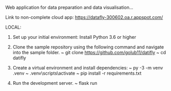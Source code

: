 Web application for data preparation and data visualisation...

Link to non-complete cloud app: https://datafly-300602.oa.r.appspot.com/

LOCAL:
1. Set up your initial environment:
Install Python 3.6 or higher

2. Clone the sample repository using the following command and navigate into the sample folder. 
~ git clone https://github.com/golub11/datifly
~ cd datifly

3. Create a virtual environment and install dependencies:
~ py -3 -m venv .venv
~ .venv\scripts\activate
~ pip install -r requirements.txt

4. Run the development server.
~ flask run
